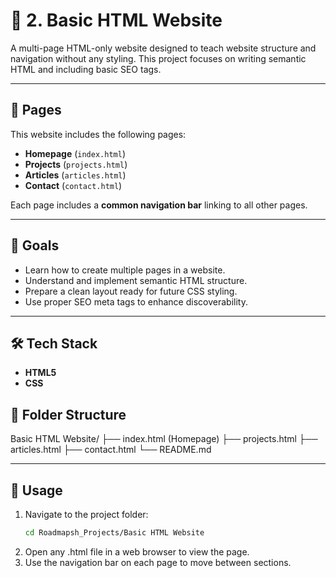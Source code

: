 # 📄 2. Basic HTML Website

A multi-page HTML-only website designed to teach website structure and navigation without any styling. This project focuses on writing semantic HTML and including basic SEO tags.

---

## 📄 Pages

This website includes the following pages:

- **Homepage** (`index.html`)
- **Projects** (`projects.html`)
- **Articles** (`articles.html`)
- **Contact** (`contact.html`)

Each page includes a **common navigation bar** linking to all other pages.

---

## 🎯 Goals

- Learn how to create multiple pages in a website.
- Understand and implement semantic HTML structure.
- Prepare a clean layout ready for future CSS styling.
- Use proper SEO meta tags to enhance discoverability.

---

## 🛠 Tech Stack

- **HTML5**
- **CSS**



## 📂 Folder Structure
Basic HTML Website/
├── index.html (Homepage)
├── projects.html
├── articles.html
├── contact.html
└── README.md

---

## 🚀 Usage

1. Navigate to the project folder:
   ```bash
   cd Roadmapsh_Projects/Basic HTML Website
2. Open any .html file in a web browser to view the page.
3. Use the navigation bar on each page to move between sections.
